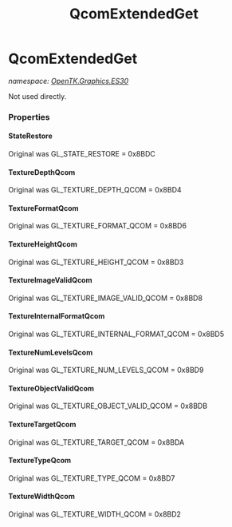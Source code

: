 ﻿---
title: QcomExtendedGet
---

# QcomExtendedGet
_namespace: [OpenTK.Graphics.ES30](N-OpenTK.Graphics.ES30.html)_

Not used directly.



### Properties

#### StateRestore
Original was GL_STATE_RESTORE = 0x8BDC
#### TextureDepthQcom
Original was GL_TEXTURE_DEPTH_QCOM = 0x8BD4
#### TextureFormatQcom
Original was GL_TEXTURE_FORMAT_QCOM = 0x8BD6
#### TextureHeightQcom
Original was GL_TEXTURE_HEIGHT_QCOM = 0x8BD3
#### TextureImageValidQcom
Original was GL_TEXTURE_IMAGE_VALID_QCOM = 0x8BD8
#### TextureInternalFormatQcom
Original was GL_TEXTURE_INTERNAL_FORMAT_QCOM = 0x8BD5
#### TextureNumLevelsQcom
Original was GL_TEXTURE_NUM_LEVELS_QCOM = 0x8BD9
#### TextureObjectValidQcom
Original was GL_TEXTURE_OBJECT_VALID_QCOM = 0x8BDB
#### TextureTargetQcom
Original was GL_TEXTURE_TARGET_QCOM = 0x8BDA
#### TextureTypeQcom
Original was GL_TEXTURE_TYPE_QCOM = 0x8BD7
#### TextureWidthQcom
Original was GL_TEXTURE_WIDTH_QCOM = 0x8BD2

